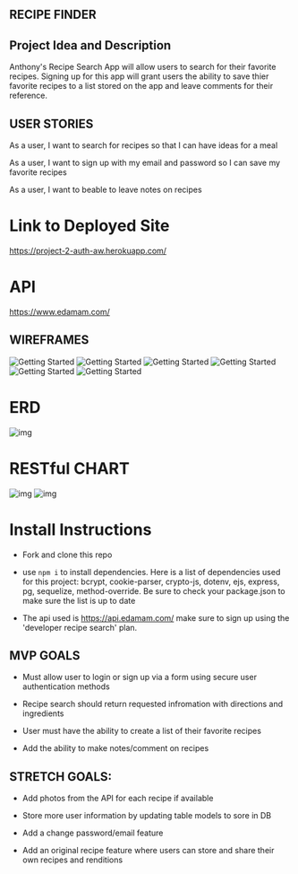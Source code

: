 ## RECIPE FINDER

## Project Idea and Description

Anthony's Recipe Search App will allow users to search for their favorite recipes. Signing up for this app will grant users the ability to save thier favorite recipes to a list stored on the app and leave comments for their reference.  

## USER STORIES

As a user, I want to search for recipes so that I can have ideas for a meal

As a user, I want to sign up with my email and password so I can save my favorite recipes

As a user, I want to beable to leave notes on recipes 

# Link to Deployed Site

https://project-2-auth-aw.herokuapp.com/

# API

https://www.edamam.com/

## WIREFRAMES

![Getting Started](Photos/Wireframe1.png)
![Getting Started](Photos/Wireframe2.png)
![Getting Started](Photos/Wireframe3.png)
![Getting Started](Photos/Wireframe4.png)
![Getting Started](Photos/Wireframe5.png)
![Getting Started](Photos/Wireframe6.png)



# ERD
![img](Photos/ERD.png)

# RESTful CHART

![img](Photos/RESTful_chart_1.png)
![img](Photos/RESTful_chart_2.png)

# Install Instructions

- Fork and clone this repo

- use `npm i` to install dependencies. Here is a list of dependencies used for this project:
    bcrypt, cookie-parser, crypto-js, dotenv, ejs, express, pg, sequelize, method-override. Be sure to check your package.json to make sure the list is up to date

- The api used is https://api.edamam.com/ make sure to sign up using the 'developer recipe search' plan.

## MVP GOALS

- Must allow user to login or sign up via a form using secure user authentication methods

- Recipe search should return requested infromation with directions and ingredients 

- User must have the ability to create a list of their favorite recipes

- Add the ability to make notes/comment on recipes

## STRETCH GOALS:

- Add photos from the API for each recipe if available 

- Store more user information by updating table models to sore in DB

- Add a change password/email feature

- Add an original recipe feature where users can store and share their own recipes and renditions

